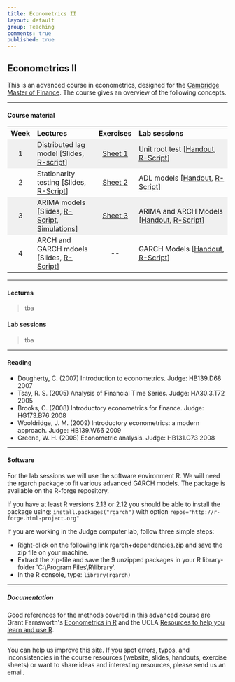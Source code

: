 ```yaml
---
title: Econometrics II
layout: default
group: Teaching
comments: true
published: true
---
```




## Econometrics II

This is an advanced course in econometrics, designed for the [Cambridge Master of Finance](http://www.jbs.cam.ac.uk/programmes/master-of-finance-mfin/). The course gives an overview of the following concepts. 

***

#### Course material

<TABLE WIDTH="100%"> 
<TR>
<TH align="center" WIDTH="10%"> Week </TH>
<TH align="left" WIDTH="30%">Lectures  </TH>
<TH align="center" WIDTH="10%">Exercises </TH>
<TH align="left" WIDTH="50%">Lab sessions </TH>
</TR>
<TR bgcolor="#f0f0f0">
<TD align="center">1</TD>
<TD>Distributed lag model [Slides, <a href="docs/Lec1.html">R-script</a>]</TD>
<TD align="center"><a href="docs/Quiz1Qs.pdf">Sheet 1</a></TD>
<TD>Unit root test [<a href="docs/MFinLabSessionLent1.pdf">Handout</a>, <a href="docs/CompLabSessionLent1.html">R-Script</a>]</TD>
</TR>
<TR >
<TD align="center">2</TD>
<TD>Stationarity testing [Slides, <a href="docs/Lec2.html">R-Script</a>]</TD>
<TD align="center"><a href="docs/Quiz2Qs.pdf">Sheet 2</a></TD>
<TD>ADL models [<a href="docs/MFinLabSessionLent1.pdf">Handout</a>, <a href="docs/CompLabSessionLent1.html">R-Script</a>]</TD>
</TR>
<TR bgcolor="#f0f0f0">
<TD align="center">3</TD>
<TD>ARIMA models [Slides, <a href="docs/Lec3.html">R-Script</a>, <a href="docs/Lec3_simulations.html">Simulations</a>]</TD>
<TD align="center"><a href="docs/Quiz3Qs.pdf">Sheet 3</a></TD>
<TD>ARIMA and ARCH Models [<a href="docs/MFinLabSessionLent2And3.pdf">Handout</a>, <a href="docs/CompLabSessionLent2And3.html">R-Script</a>]</TD>
</TR>
<TR >
<TD align="center">4</TD>
<TD>ARCH and GARCH mdoels [Slides, <a href="docs/Lec4.html">R-Script</a>]</TD>
<TD align="center">--</TD>
<TD>GARCH Models [<a href="docs/MFinLabSessionLent2And3.pdf">Handout</a>, <a href="docs/CompLabSessionLent2And3.html">R-Script</a>]</TD>
</TR>
</TABLE>

***

#### Lectures

> tba

#### Lab sessions

> tba

***

####  Reading
- Dougherty, C. (2007) Introduction to econometrics. Judge: HB139.D68 2007
- Tsay, R. S. (2005) Analysis of Financial Time Series. Judge: HA30.3.T72 2005
- Brooks, C. (2008) Introductory econometrics for finance. Judge: HG173.B76 2008
- Wooldridge, J. M. (2009) Introductory econometrics: a modern approach. Judge: HB139.W66 2009
- Greene, W. H. (2008) Econometric analysis. Judge: HB131.G73 2008

***

#### Software

For the lab sessions we will use the software environment R. We will need the rgarch package to fit various advanced GARCH models. The package is available on the R-forge repository.

If you have at least R versions 2.13 or 2.12 you should be able to install the package using: `install.packages("rgarch")` with option `repos="http://r-forge.html-project.org"`

If you are working in the Judge computer lab, follow three simple steps:

- Right-click on the following link rgarch+dependencies.zip and save the zip file on your machine.
- Extract the zip-file and save the 9 unzipped packages in your R library-folder 'C:\Program Files\R\library'.
- In the R console, type: `library(rgarch)`

***

##### Documentation

Good references for the methods covered in this advanced course are Grant Farnsworth's [Econometrics in R](http://cran.html-project.org/doc/contrib/Farnsworth-EconometricsInR.pdf) and the UCLA [Resources to help you learn and use R](http://www.ats.ucla.edu/stat/R/). 

***

You can help us improve this site. If you spot errors, typos, and inconsistencies in the course resources (website, slides, handouts, exercise sheets) or want to share ideas and interesting resources, please send us an email.
